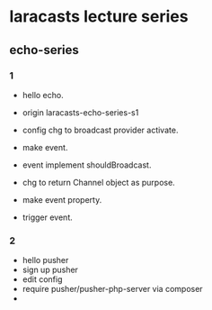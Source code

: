 # laracasts lecture series

## echo-series

### 1
- hello echo.
- origin laracasts-echo-series-s1


- config chg to broadcast provider activate.
- make event.
- event implement shouldBroadcast.
- chg to return Channel object as purpose.
- make event property.
- trigger event.

### 2
- hello pusher
- sign up pusher
- edit config
- require pusher/pusher-php-server via composer
- 